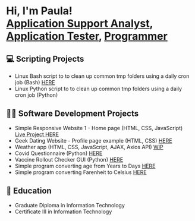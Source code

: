 <h1>Hi, I'm Paula! <br/><a href="https://github.com/pauprieto">Application Support Analyst</a>, <a href="https://www.linkedin.com/in/pauprieto/">Application Tester</a>, <a href="https://www.youtube.com/c/pauprieto">Programmer</a></h1>

<h2>💻 Scripting Projects</h2>

- Linux Bash script to to clean up common tmp folders using a daily cron job (Bash) <a href="https://github.com/pauprieto/bash-script_clear-TMP-files">HERE</a>
- Linux Python script to to clean up common tmp folders using a daily cron job (Python)

<h2>👩‍💻 Software Development Projects</h2>

- Simple Responsive Website 1 - Home page (HTML, CSS, JavaScript) <a href="https://www.shecodes.io/cohorts/shecodes-online-workshop-33-0/projects/117293">Live Project HERE</a>
- Geek Dating Website - Profile page example (HTML, CSS) <a href="">HERE</a>
- Weather app (HTML, CSS, JavaScript, AJAX, Axios API) <a href="">WIP</a>
- Covid Questionnaire (Python) <a href="https://github.com/pauprieto/covid_questionnaire">HERE</a>
- Vaccine Rollout Checker GUI (Python) <a href="https://github.com/pauprieto/vaccination_prcentage_calculator_GUI">HERE</a>
- Simple program converting age from Years to Days <a href="https://github.com/pauprieto/age_converter">HERE</a>
- Simple program converting Farenheit to Celsius <a href="https://github.com/pauprieto/farenheit_to_celsius_app">HERE</a>

<h2>📖 Education</h2>

- Graduate Diploma in Information Technology
- Certificate III in Information Technology
